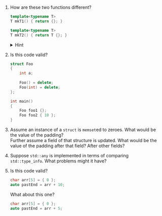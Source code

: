1. How are these two functions different?
   ```c++
   template<typename T>
   T mkT1() { return {}; }
   
   template<typename T>
   T mkT2() { return T {}; }
   ```
   
   <details>
     <summary>Hint</summary>
     Besides the obvious difference in handling of explicit vs nonexplicit default constructors, consider `std::mutex` and C++14 vs C++17.
   </details>

1. Is this code valid?
   ```c++
   struct Foo
   {
       int a;
       
       Foo() = delete;
       Foo(int) = delete;
   };
   
   int main()
   {
       Foo foo1 {};
       Foo foo2 { 10 };
   }
   ```

1. Assume an instance of a `struct` is `memset`ed to zeroes. What would be the value of the padding?\
   Further assume a field of that structure is updated. What would be the value of the padding after that field? After other fields?

1. Suppose `std::any` is implemented in terms of comparing `std::type_info`. What problems might it have?

1. Is this code valid?
   ```c
   char arr[5] = { 0 };
   auto pastEnd = arr + 10;
   ```

   What about this one?
   ```c
   char arr[5] = { 0 };
   auto pastEnd = arr + 5;
   ```

